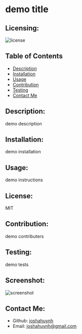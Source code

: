 # demo title
  ## Licensing:
  ![license](https://img.shields.io/badge/license-MIT-blue)
  ## Table of Contents 
  - [Description](#description)
  - [Installation](#installation)
  - [Usage](#usage)
  - [Contribution](#contribution)
  - [Testing](#testing)
  - [Contact Me](#contact-me)
  ## Description:
  demo description
  ## Installation:
  demo installation
  ## Usage:
  demo instructions
  ## License:
  MIT
  ## Contribution:
  demo contributers
  ## Testing:
  demo tests
  ## Screenshot:
  ![screenshot](assets/images/demo_screenshot.png)
  ## Contact Me:
  - Github: [joshahuynh](https://github.com/joshahuynh)
  - Email: joshahuynh@gmail.com 